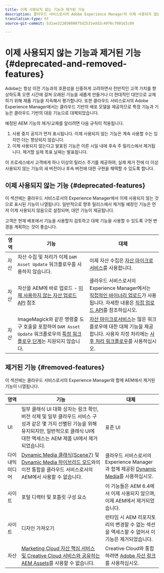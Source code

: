 ```yaml
---
title: 이제 사용되지 않는 기능과 제거된 기능
description: 클라우드 서비스로서의 Adobe Experience Manager의 이제 사용되지 않는 기능과 제거된 기능에 관한 릴리스 노트입니다.
translation-type: ht
source-git-commit: b31ae32285080075d2531edd2c4976cf801d1c89

---
```



# 이제 사용되지 않는 기능과 제거된 기능 {#deprecated-and-removed-features}

Adobe는 항상 이전 기능과의 호환성을 신중하게 고려하면서 전반적인 고객 가치를 향상하도록 오랜 시간에 걸쳐 오래된 기능을 새롭게 만들거나 더 현대적인 대안으로 교체하기 위해 제품 기능을 지속해서 평가합니다. 또한 클라우드 서비스로서의 Adobe Experience Manager에서는 클라우드 기반의 배포 모델을 제공하므로 특정 기능과 기능은 클라우드 기반의 대응 기능으로 대체되었습니다.

예정된 AEM 기능의 제거/교체를 알리려면 다음 규칙이 적용됩니다.

1. 사용 중지 공지가 먼저 표시됩니다. 이제 사용되지 않는 기능은 계속 사용할 수는 있지만 더는 향상되지 않습니다.
1. 이제 사용되지 않는다고 발표된 기능은 이른 시일 내에 후속 주 릴리스에서 제거됩니다. 제거할 실제 목표 날짜는 발표됩니다.

이 프로세스에서 고객에게 하나 이상의 릴리스 주기를 제공하여, 실제 제거 전에 더 이상 사용되지 않는 기능의 새 버전이나 후속 버전에 대한 구현을 채택할 수 있도록 합니다.

## 이제 사용되지 않는 기능 {#deprecated-features}

이 섹션에는 클라우드 서비스로서의 Experience Manager에서 이제 사용되지 않는 것으로 표시된 기능이 나열됩니다. 일반적으로 향후 릴리스에서 제거될 예정인 기능은 먼저 이제 사용되지 않음으로 설정되며, 대안 기능이 제공됩니다.

고객은 현재 배포에서 기능을 사용할지 검토하고 대체 기능을 사용할 수 있도록 구현 변경을 계획하는 것이 좋습니다.

| 영역 | 기능 | 대체 |
| ------------ | ------------------ | ----------- |
| 자산 | 자산 수집 및 처리가 이제 `DAM Asset Update` 워크플로우를 사용하지 않습니다. | 이제 자산 수집은 [자산 마이크로서비스](/help/assets/asset-microservices-overview.md)를 사용합니다. |
| 자산 | 자산을 AEM에 바로 업로드 - [이제 사용하지 않는 자산 업로드 API](/help/assets/developer-reference-material-apis.md#deprecated-asset-upload-api) 참조 | 클라우드 서비스로서의 Experience Manager에서는 [직접적인 바이너리 업로드](/help/assets/add-assets.md)가 사용됩니다. 자세한 내용은 [직접 업로드 API](/help/assets/developer-reference-material-apis.md#overview-binary-upload)를 참조하십시오. |
| 자산 | ImageMagick와 같은 명령줄 도구 호출을 포함하여 `DAM Asset Update` 워크플로우의 [특정 워크플로우 단계](/help/assets/developer-reference-material-apis.md#post-processing-workflows-steps)는 지원되지 않습니다. | [자산 마이크로서비스](/help/assets/asset-microservices-overview.md)는 많은 워크플로우에 대한 대체 기능을 제공합니다. 사용자 지정 처리에는 [사후 처리 워크플로우](/help/assets/asset-microservices-configure-and-use.md#post-processing-workflows)를 사용하십시오. |

## 제거된 기능 {#removed-features}

이 섹션에는 클라우드 서비스로서의 Experience Manager와 함께 AEM에서 제거된 기능이 나열됩니다.

| 영역 | 기능 | 대체 |
| ------------ | ------------------ | ----------- |
| UI | 일부 클래식 UI 대화 상자는 링크 확인, 버전 삭제 및 일부 클라우드 서비스 구성과 같은 몇 가지 선별된 기능을 위해 유지되지만, 일반적으로 클래식 UI에 대한 액세스는 AEM 제품 UI에서 제거되었습니다. | 표준 UI |
| 다이내믹 미디어 | [Dynamic Media 클래식(Scene7)](https://helpx.adobe.com/kr/experience-manager/6-5/sites/administering/using/scene7.html) 및 [Dynamic Media 하이브리드 모드](https://helpx.adobe.com/kr/experience-manager/6-5/assets/using/config-dynamic.html)와의 이전 통합을 클라우드 서비스로서의 AEM에서 사용할 수 없습니다. | 클라우드 서비스로서의 Experience Manager과 함께 제공된 [Dynamic Media](/help/assets/dynamic-media/dynamic-media.md)를 사용하십시오. |
| 사이트 | 포털 디렉터 및 포틀릿 구성 요소 | 이 기능들은 AEM 6.4에서 이제 사용되지 않으며, 이제 AEM에서 제거되었습니다. |
| 사이트 | 디자인 가져오기 | 런타임 시 AEM 리포지토리의 변경할 수 없는 섹션을 액세스할 수 없어서 이 기능은 제거되었습니다. |
| 자산 | [Marketing Cloud 자산 핵심 서비스 및 Creative Cloud 서비스와 공유하는 AEM Assets](https://docs.adobe.com/content/help/en/experience-manager-65/administering/integration/configure-assets-cc-integration.html)를 사용할 수 없습니다. | Creative Cloud와 통합하려면 [Adobe 자산 링크](https://helpx.adobe.com/kr/enterprise/using/adobe-asset-link.html)를 사용하십시오. |
